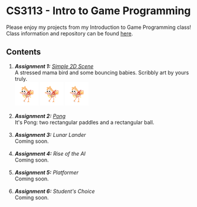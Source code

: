 # CS3113 - Intro to Game Programming
Please enjoy my projects from my Introduction to Game Programming class! Class information and repository can be found [here](https://github.com/carmineguida/CS3113).

## Contents
1. _**Assignment 1:** [Simple 2D Scene](https://github.com/mkarroqe/CS3113/blob/master/Simple-Birdie/README.md)_ <br/> A stressed mama bird and some bouncing babies. Scribbly art by yours truly. <br/> ![baby birdie](https://raw.githubusercontent.com/mkarroqe/CS3113/master/Class%20Material/Assets/2D%20Sprites/baby_birdie.png) ![baby birdie](https://raw.githubusercontent.com/mkarroqe/CS3113/master/Class%20Material/Assets/2D%20Sprites/baby_birdie.png) ![baby birdie](https://raw.githubusercontent.com/mkarroqe/CS3113/master/Class%20Material/Assets/2D%20Sprites/baby_birdie.png) <br /><br />
2. _**Assignment 2:** [Pong](https://github.com/mkarroqe/CS3113/tree/master/Pong)_ <br/> It's Pong: two rectangular paddles and a rectangular ball. <br /><br />
3. _**Assignment 3:** Lunar Lander_ <br/> Coming soon. <br /><br />
4. _**Assignment 4:** Rise of the AI_ <br/> Coming soon. <br /><br />
5. _**Assignment 5:** Platformer_ <br/> Coming soon. <br /><br />
6. _**Assignment 6:** Student's Choice_ <br/> Coming soon. <br /><br />
